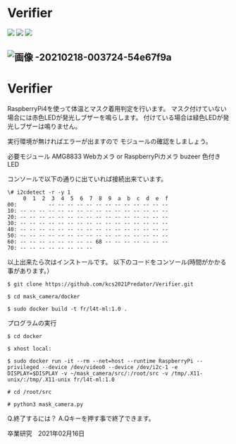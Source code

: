 # Verifier
<img src="https://img.shields.io/badge/-Raspberrypi-C51A4A.svg?logo=raspberrypi&style=plastic"> <img src="https://img.shields.io/badge/-Python-F9DC3E.svg?logo=python&style=flat">  <img src="https://img.shields.io/badge/-Docker-1488C6.svg?logo=docker&style=plastic">

![画像 -20210218-003724-54e67f9a](https://user-images.githubusercontent.com/79233748/108295060-61a5d800-71da-11eb-8d5d-854f1858b0b5.jpeg)
---
# Verifier
RaspberryPi4を使って体温とマスク着用判定を行います。
マスク付けていない場合には赤色LEDが発光しブザーを鳴らします。
付けている場合は緑色LEDが発光しブザーは鳴りません。

実行環境が無ければエラーが出ますので
モジュールの確認をしましょう。

必要モジュール
AMG8833 Webカメラ or RaspberryPiカメラ 
buzeer 色付きLED

コンソールで以下の通りに出ていれば接続出来ています。
```
\# i2cdetect -r -y 1
     0  1  2  3  4  5  6  7  8  9  a  b  c  d  e  f
00:          -- -- -- -- -- -- -- -- -- -- -- -- --
10: -- -- -- -- -- -- -- -- -- -- -- -- -- -- -- --
20: -- -- -- -- -- -- -- -- -- -- -- -- -- -- -- --
30: -- -- -- -- -- -- -- -- -- -- -- -- -- -- -- --
40: -- -- -- -- -- -- -- -- -- -- -- -- -- -- -- --
50: -- -- -- -- -- -- -- -- -- -- -- -- -- -- -- --
60: -- -- -- -- -- -- -- -- 68 -- -- -- -- -- -- --
70: -- -- -- -- -- -- -- --
```

以上出来たら次はインストールです。
以下のコードをコンソール(時間がかかる事があります。）
```
$ git clone https://github.com/kcs2021Predator/Verifier.git

$ cd mask_camera/docker

$ sudo docker build -t fr/l4t-ml:1.0 .
```

プログラムの実行
```
$ cd docker

$ xhost local:

$ sudo docker run -it --rm --net=host --runtime RaspberryPi --privileged --device /dev/video0 --device /dev/i2c-1 -e DISPLAY=$DISPLAY -v ~/mask_camera/src/:/root/src -v /tmp/.X11-unix/:/tmp/.X11-unix fr/l4t-ml:1.0

# cd /root/src

# python3 mask_camera.py
```


Q.終了するには？
A.Qキーを押す事で終了できます。

卒業研究　2021年02月16日

